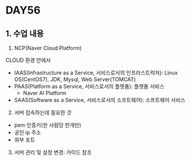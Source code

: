 # DAY56

## 1. 수업 내용

1. NCP(Naver Cloud Platform)

CLOUD 환경 안에서 

* IAAS(Infrastructure as a Service, 서비스로서의 인프라스트럭처): Linux OS(CentOS7), JDK, Mysql, Web Server(TOMCAT)
* PAAS(Platform as a Service, 서비스로서의 플랫폼): 플랫폼 서비스
  * Naver AI Platform
* SAAS(Software as a Service, 서비스로서의 소프트웨어): 소프트웨어 서비스

2. 서버 접속하는데 필요한 것
* pem 인증키(한 사람당 한개만)
* 공인 ip 주소
* 외부 포트

3. 서버 관리 및 설정 변경: 가이드 참조
